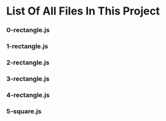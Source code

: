 # List Of All Files In This Project

### 0-rectangle.js

### 1-rectangle.js

### 2-rectangle.js

### 3-rectangle.js

### 4-rectangle.js

### 5-square.js

###  
